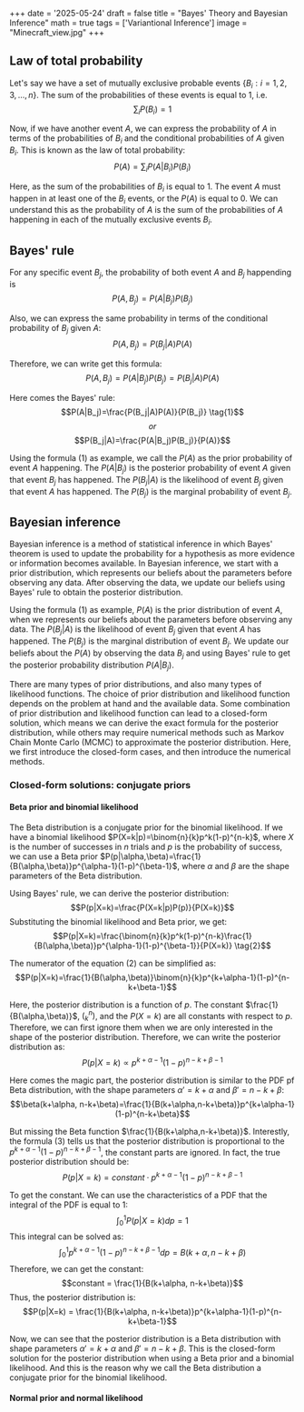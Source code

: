 +++
date = '2025-05-24'
draft = false
title = "Bayes' Theory and Bayesian Inference"
math = true
tags = ['Variantional Inference']
image = "Minecraft_view.jpg"
+++

## Law of total probability
Let's say we have a set of mutually exclusive probable events $\{B_i : i=1,2,3,...,n \}$. The sum of the probabilities of these events is equal to 1, i.e. $$\sum_i P(B_i)=1$$

Now, if we have another event $A$, we can express the probability of $A$ in terms of the probabilities of $B_i$ and the conditional probabilities of $A$ given $B_i$. This is known as the law of total probability:
$$P(A)=\sum_i P(A|B_i)P(B_i)$$

Here, as the sum of the probabilities of $B_i$ is equal to 1. The event $A$ must happen in at least one of the $B_i$ events, or the $P(A)$ is equal to 0. We can understand this as the probability of $A$ is the sum of the probabilities of $A$ happening in each of the mutually exclusive events $B_i$.

## Bayes' rule
For any specific event $B_j$, the probability of both event $A$ and $B_j$ happending is $$P(A,B_j)=P(A|B_j)P(B_j)$$

Also, we can express the same probability in terms of the conditional probability of $B_j$ given $A$:
$$P(A,B_j)=P(B_j|A)P(A)$$

Therefore, we can write get this formula:
$$P(A,B_j)=P(A|B_j)P(B_j)=P(B_j|A)P(A)$$

Here comes the Bayes' rule:
$$P(A|B_j)=\frac{P(B_j|A)P(A)}{P(B_j)} \tag{1}$$
$$or$$
$$P(B_j|A)=\frac{P(A|B_j)P(B_j)}{P(A)}$$

Using the formula (1) as example, we call the $P(A)$ as the prior probability of event $A$ happening. The $P(A|B_j)$ is the posterior probability of event $A$ given that event $B_j$ has happened. The $P(B_j|A)$ is the likelihood of event $B_j$ given that event $A$ has happened. The $P(B_j)$ is the marginal probability of event $B_j$.

## Bayesian inference
Bayesian inference is a method of statistical inference in which Bayes' theorem is used to update the probability for a hypothesis as more evidence or information becomes available. In Bayesian inference, we start with a prior distribution, which represents our beliefs about the parameters before observing any data. After observing the data, we update our beliefs using Bayes' rule to obtain the posterior distribution.

Using the formula (1) as example, $P(A)$ is the prior distribution of event $A$, when we represents our beliefs about the parameters before observing any data. The $P(B_j|A)$ is the likelihood of event $B_j$ given that event $A$ has happened. The $P(B_j)$ is the marginal distribution of event $B_j$. We update our beliefs about the $P(A)$ by observing the data $B_j$ and using Bayes' rule to get the posterior probability distribution $P(A|B_j)$.

There are many types of prior distributions, and also many types of likelihood functions. The choice of prior distribution and likelihood function depends on the problem at hand and the available data. Some combination of prior distribution and likelihood function can lead to a closed-form solution, which means we can derive the exact formula for the posterior distribution, while others may require numerical methods such as Markov Chain Monte Carlo (MCMC) to approximate the posterior distribution. Here, we first introduce the closed-form cases, and then introduce the numerical methods.

### Closed-form solutions: conjugate priors
#### Beta prior and binomial likelihood
The Beta distribution is a conjugate prior for the binomial likelihood. If we have a binomial likelihood $P(X=k|p)=\binom{n}{k}p^k(1-p)^{n-k}$, where $X$ is the number of successes in $n$ trials and $p$ is the probability of success, we can use a Beta prior $P(p|\alpha,\beta)=\frac{1}{B(\alpha,\beta)}p^{\alpha-1}(1-p)^{\beta-1}$, where $\alpha$ and $\beta$ are the shape parameters of the Beta distribution.

Using Bayes' rule, we can derive the posterior distribution:
$$P(p|X=k)=\frac{P(X=k|p)P(p)}{P(X=k)}$$
Substituting the binomial likelihood and Beta prior, we get:
$$P(p|X=k)=\frac{\binom{n}{k}p^k(1-p)^{n-k}\frac{1}{B(\alpha,\beta)}p^{\alpha-1}(1-p)^{\beta-1}}{P(X=k)} \tag{2}$$

The numerator of the equation (2) can be simplified as:
$$P(p|X=k)=\frac{1}{B(\alpha,\beta)}\binom{n}{k}p^{k+\alpha-1}(1-p)^{n-k+\beta-1}$$

Here, the posterior distribution is a function of $p$. The constant $\frac{1}{B(\alpha,\beta)}$, $(_k^n)$, and the $P(X=k)$ are all constants with respect to $p$. Therefore, we can first ignore them when we are only interested in the shape of the posterior distribution. Therefore, we can write the posterior distribution as:
$$P(p|X=k) \propto p^{k+\alpha-1}(1-p)^{n-k+\beta-1} \tag{3}$$

Here comes the magic part, the posterior distribution is similar to the PDF pf Beta distribution, with the shape parameters $\alpha' = k + \alpha$ and $\beta' = n - k + \beta$:
$$\beta(k+\alpha, n-k+\beta)=\frac{1}{B(k+\alpha,n-k+\beta)}p^{k+\alpha-1}(1-p)^{n-k+\beta}$$

But missing the Beta function $\frac{1}{B(k+\alpha,n-k+\beta)}$. Interestly, the formula (3) tells us that the posterior distribution is proportional to the $p^{k+\alpha-1}(1-p)^{n-k+\beta-1}$, the constant parts are ignored. In fact, the true posterior distribution should be:
$$P(p|X=k) = constant \cdot p^{k+\alpha-1}(1-p)^{n-k+\beta-1}$$

To get the constant. We can use the characteristics of a PDF that the integral of the PDF is equal to 1:
$$\int_0^1 P(p|X=k)dp = 1$$
This integral can be solved as: 
$$\int_0^1 p^{k+\alpha-1}(1-p)^{n-k+\beta-1}dp = B(k+\alpha, n-k+\beta)$$
Therefore, we can get the constant:
$$constant = \frac{1}{B(k+\alpha, n-k+\beta)}$$
Thus, the posterior distribution is:
$$P(p|X=k) = \frac{1}{B(k+\alpha, n-k+\beta)}p^{k+\alpha-1}(1-p)^{n-k+\beta-1}$$

Now, we can see that the posterior distribution is a Beta distribution with shape parameters $\alpha' = k + \alpha$ and $\beta' = n - k + \beta$. This is the closed-form solution for the posterior distribution when using a Beta prior and a binomial likelihood. And this is the reason why we call the Beta distribution a conjugate prior for the binomial likelihood.

#### Normal prior and normal likelihood